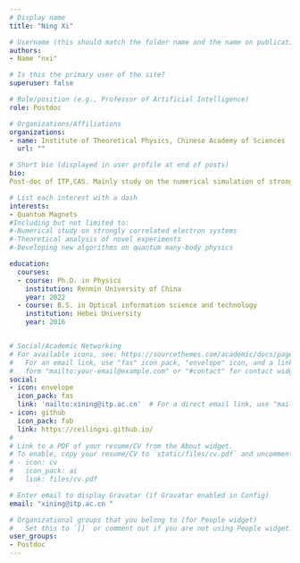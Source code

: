 ```yaml
---
# Display name
title: "Ning Xi"

# Username (this should match the folder name and the name on publications)
authors:
- Name "nxi"

# Is this the primary user of the site?
superuser: false

# Role/position (e.g., Professor of Artificial Intelligence)
role: Postdoc

# Organizations/Affiliations
organizations:
- name: Institute of Theoretical Physics, Chinese Academy of Sciences
  url: ""

# Short bio (displayed in user profile at end of posts)
bio: 
Post-doc of ITP,CAS. Mainly study on the numerical simulation of strongly correlated electron systems and new algorithms on quantum many-body physics, especially the tensor-network algorithms on frustrated spin systems and quasi-1D systems.

# List each interest with a dash
interests: 
- Quantum Magnets
#Including but not limited to:
#-Numerical study on strongly correlated electron systems
#-Theoretical analysis of novel experiments
#-Developing new algorithms on quantum many-body physics

education:
  courses:
  - course: Ph.D. in Physics
    institution: Renmin University of China
    year: 2022
  - course: B.S. in Optical information science and technology
    institution: Hebei University
    year: 2016


# Social/Academic Networking
# For available icons, see: https://sourcethemes.com/academic/docs/page-builder/#icons
#   For an email link, use "fas" icon pack, "envelope" icon, and a link in the
#   form "mailto:your-email@example.com" or "#contact" for contact widget.
social:
- icon: envelope
  icon_pack: fas
  link: 'mailto:xining@itp.ac.cn'  # For a direct email link, use "mailto:xining@itp.ac.cn".
- icon: github 
  icon_pack: fab 
  link: https://ceilingxi.github.io/
#
# Link to a PDF of your resume/CV from the About widget.
# To enable, copy your resume/CV to `static/files/cv.pdf` and uncomment the lines below.
# - icon: cv
#   icon_pack: ai
#   link: files/cv.pdf

# Enter email to display Gravatar (if Gravatar enabled in Config)
email: "xining@itp.ac.cn "

# Organizational groups that you belong to (for People widget)
#   Set this to `[]` or comment out if you are not using People widget.
user_groups:
- Postdoc
---
```


